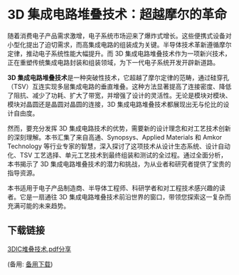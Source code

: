  # **3D 集成电路堆叠技术：超越摩尔的革命**

 随着消费电子产品需求激增，电子系统市场迎来了爆炸式增长。这些便携式设备对小型化提出了迫切需求，而高集成电路的组装成为关键。半导体技术革新遵循摩尔定律，推动电子系统性能大幅提升。而 3D 集成电路堆叠技术作为一项新兴技术，正在重塑传统集成电路封装和组装领域，为下一代电子系统开发开辟新道路。

 **3D 集成电路堆叠技术**是一种突破性技术，它超越了摩尔定律的范畴，通过硅穿孔（TSV）互连实现多层集成电路的垂直堆叠。这种方法显著提高了连接密度、降低了阻抗、减少了功耗、扩大了带宽，并增强了设计的灵活性。无论是模块对模块、模块对晶圆还是晶圆对晶圆的连接，3D 集成电路堆叠技术都展现出无与伦比的设计自由度。

 然而，要充分发挥 3D 集成电路技术的优势，需要新的设计理念和对工艺技术创新的深刻理解。本书汇集了来自高通、Synopsys、Applied Materials 和 Amkor Technology 等行业专家的智慧，深入探讨了这项技术从设计生态系统、设计自动化、TSV 工艺选择、单元工艺技术到最终组装和测试的全过程。通过全面分析，本书揭示了 3D 集成电路堆叠技术的潜力和挑战，为从业者和研究者提供了宝贵的指导资源。

 本书适用于电子产品制造商、半导体工程师、科研学者和对工程技术感兴趣的读者。它是一扇通往 3D 集成电路堆叠技术前沿世界的窗口，带领您探索这一复杂而充满可能的未来趋势。

 ## 下载链接
 [3DIC堆叠技术.pdf分享](https://pan.quark.cn/s/9be3bc140a9d) 

 (备用: [备用下载](https://pan.baidu.com/s/1RQNXftA4IDZvOt0-ihwakw?pwd=1234))
